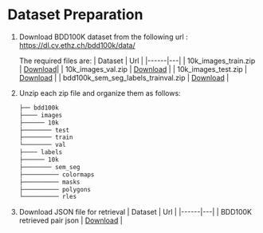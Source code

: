 <h1> Dataset Preparation  </h1>

1. Download BDD100K dataset from the following url :  https://dl.cv.ethz.ch/bdd100k/data/ 

    The required files are:
    | Dataset | Url |
    |------|---|
    | 10k_images_train.zip | [Download](https://dl.cv.ethz.ch/bdd100k/data/10k_images_train.zip)|
    | 10k_images_val.zip | [Download](https://dl.cv.ethz.ch/bdd100k/data/10k_images_val.zip) |
    | 10k_images_test.zip | [Download](https://dl.cv.ethz.ch/bdd100k/data/10k_images_test.zip) |
    | bdd100k_sem_seg_labels_trainval.zip | [Download](https://dl.cv.ethz.ch/bdd100k/data/bdd100k_sem_seg_labels_trainval.zip) |

2. Unzip each zip file and organize them as follows: 
    ```bash
    ├── bdd100k
    ├──── images
    ├────── 10k 
    ├──────── test
    ├──────── train 
    └──────── val  
    ├──── labels
    ├────── 10k
    ├──────── sem_seg
    ├────────── colormaps
    ├────────── masks
    ├────────── polygons
    └────────── rles
    ```

3. Download JSON file for retrieval 
    | Dataset | Url |
    |------|---|
    | BDD100K retrieved pair json | [Download](https://drive.google.com/file/d/18CUXcBvbZJvNCH5wO2dZmoIT-5ReF8gc/view?usp=share_link) |

